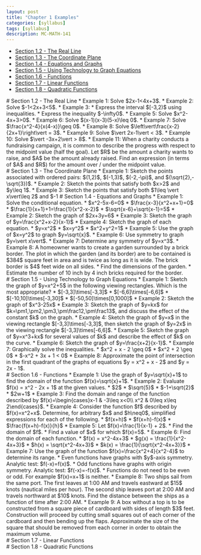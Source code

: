 ```yaml
---
layout: post
title: "Chapter 1 Examples"
categories: [syllabus]
tags: [syllabus]
description: MC-MATH-141
---
```


* [Section 1.2 - The Real Line](#s2)
* [Section 1.3 - The Coordinate Plane](#s3)
* [Section 1.4 - Equations and Graphs](#s4)
* [Section 1.5 - Using Technology to Graph Equations](#s5)
* [Section 1.6 - Functions](#s6)
* [Section 1.7 - Linear Functions](#s7)
* [Section 1.8 - Quadratic Functions](#s8)

<div id='s2'/>
# Section 1.2 - The Real Line
* Example 1: Solve $2x-1<4x+3$.
* Example 2: Solve $-1<2x+3<5$.
* Example 3:
	* Express the interval $[-3,2)$ using inequalities.
	* Express the inequality $-\infty<x\leq 2$ using interval notation.
* Example 4: Solve $(x-1)(x-3)>0$.
* Example 5: Solve $x^2-4x+3>0$.
* Example 6: Solve $(x-1)(x-3)(5-x)\leq 0$.
* Example 7: Solve $\frac{x^2-4}{x(4-x)}\geq 0$.
* Example 8: Solve $\left\vert\frac{x-2}{2x+1}\right\vert = 3$.
* Example 9: Solve $\vert 2x-1\vert < 3$.
* Example 10: Solve $\vert -3x+2\vert > 8$.
* Example 11: When a charity conducts a fundraising campaign, it is common to describe the progress with respect to the midpoint value (half the goal). Let $R$ be the amount a charity wants to raise, and $A$ be the amount already raised. Find an expression (in terms of $A$ and $R$) for the amount over / under the midpoint value.

<div id='s3'/>
# Section 1.3 - The Coordinate Plane
* Example 1: Sketch the points associated with ordered pairs: $(1,2)$, $(-1,3)$, $(-2,-\pi)$, and $(\sqrt{2},-\sqrt{3})$.
* Example 2: Sketch the points that satisfy both $x>2$ and $y\leq 1$.
* Example 3: Sketch the points that satisfy both $1\leq \vert x\vert\leq 2$ and $-1<y<3$
* Example 4: Determine an equation for a circle of radius $3$, centered at $(-1,2)$.
* Example 5: Sketch the points that satisfy $1<(x-2)^2+(y-1)^2\leq 4$.
* Example 6: Find the equation of the circle with center $(-2,-1)$ that passes through the point $(-3,1)$.
* Example 7: Sketch the circle with equation $x^2 + y^2 + 4x - 6y = 3$.
* Example 8: A gas pipeline is to be constructed from point $A$ to point $B$ on the other side of a river. Point $C$ is constructed directly across the river from point $B$. Point $A$ is located on the same side as point $C$, but $300$ feet upstream. If the river is $750$ feet wide, how much pipe is required?

<div id='s4'/>
# Section 1.4 - Equations and Graphs
* Example 1: Solve the conditional equation.
	* $x^2-5x-6=0$
	* $\frac{x-3}{x^2+x+1}=0$
	* $\frac{1}{x+1}+1=\frac{1}{x^2-x-2}$
	* $\sqrt{x-6}+\sqrt{x-1}=5$
* Example 2: Sketch the graph of $2x+3y=6$
* Example 3: Sketch the graph of $y=\frac{x^2+x-2}{x-1}$
* Example 4: Sketch the graph of each equation.
	* $y=x^2$
	* $x=y^2$
	* $x^2+y^2=1$
* Example 5: Use the graph of $x=y^2$ to graph $y=\sqrt{x}$.
* Example 6: Use symmetry to graph $y=\vert x\vert$.
* Example 7: Determine any symmetry of $y=x^3$.
* Example 8: A homeowner wants to create a garden surrounded by a brick border. The plot in which the garden (and its border) are to be contained is $384$ square feet in area and is twice as long as it is wide. The brick border is $4$ feet wide on all sides.
	* Find the dimensions of the garden.
	* Estimate the number of 10 inch by 4 inch bricks required for the border.

<div id='s5'/>
# Section 1.5 - Using Technology to Graph Equations
* Example 1: Sketch the graph of $y=x^2+5$ in the following viewing rectangles. Which is the most appropriate?
	* $[-3,3]\times[-3,3]$
	* $[-6,6]\times[-6,6]$
	* $[-10,10]\times[-3,30]$
	* $[-50,50]\times[0,1000]$
* Example 2: Sketch the graph of $x^3-25x$
* Example 3: Sketch the graph of $y=kx$ for $k=\pm1,\pm2,\pm3,\pm\frac12,\pm\frac13$, and discuss the effect of the constant $k$ on the graph.
* Example 4: Sketch the graph of $y=x$ in the viewing rectangle $[-3,3]\times[-3,3]$, then sketch the graph of $y=2x$ in the viewing rectangle $[-3,3]\times[-6,6]$.
* Example 5: Sketch the graph of $y=x^3+kx$ for several values of $k$ and describe the effect of $k$ on the curve.
* Example 6: Sketch the graph of $y=\frac{x+2}{x-1}$.
* Example 7: Graphically solve the inequalities.
	* $x^2 + x - 2 \geq 0$
	* $x^2 + 2 \geq 0$
	* $-x^2 + 3x + 1 < 0$
* Example 8: Approximate the point of intersection in the first quadrant of the graphs of equations $y = x^2 + x - 2$ and $y = 2x - 1$.

<div id='s6'/>
# Section 1.6 - Functions
* Example 1: Use the graph of $y=\sqrt{x}+1$ to find the domain of the function $f(x)=\sqrt{x}+1$.
* Example 2: Evaluate $f(x) = x^2 - 2x + 1$ at the given values.
	* $2$
	* $\sqrt{5}$
	* $-1+\sqrt{2}$
	* $2w+1$
* Example 3: Find the domain and range of the function described by $f(x)=\begin{cases}x-1 & -3\leq x<0\\ x^2 & 0\leq x\leq 2\end{cases}$.
* Example 4: Consider the function $f$ described by $f(x)=x^2+x$. Determine, for arbitrary $x$ and $h\neq0$, simplified expressions for each of the following.
	* $f(x+h)$
	* $f(x+h)-f(x)$
	* $\frac{f(x+h)-f(x)}{h}$
* Example 5: Let $f(x)=\frac{1}{x-1} + 2$.
	* Find the domain of $f$.
	* Find a value of $x$ for which $f(x)=5$.
* Example 6: Find the domain of each function.
	* $f(x) = x^2-4x+3$
	* $g(x) = \frac{1}{x^2-4x+3}$
	* $h(x) = \sqrt{x^2-4x+3}$
	* $k(x) = \frac{1}{\sqrt{x^2-4x+3}}$
* Example 7: Use the graph of the function $f(x)=\frac{x^2+4}{x^2-4}$ to determine its range.
	* Even functions have graphs with $y$-axis symmetry. Analytic test: $f(-x)=f(x)$.
	* Odd functions have graphs with origin symmetry. Analytic test: $f(-x)=-f(x)$.
	* Functions do not need to be even or odd. For example $f(x)=x+1$ is neither.
* Example 8: Two ships sail from the same port. The first leaves at 1:00 AM and travels eastward at $15$ knots (nautical miles per hour). The second ship leaves port at 2:00 AM and travels northward at $10$ knots. Find the distance between the ships as a function of time after 2:00 AM.
* Example 9: A box without a top is to be constructed from a square piece of cardboard with sides of length $3$ feet. Construction will proceed by cutting small squares out of each corner of the cardboard and then bending up the flaps. Approximate the size of the square that should be removed from each corner in order to obtain the maximum volume.


<div id='s7'/>
# Section 1.7 - Linear Functions

<div id='s8'/>
# Section 1.8 - Quadratic Functions